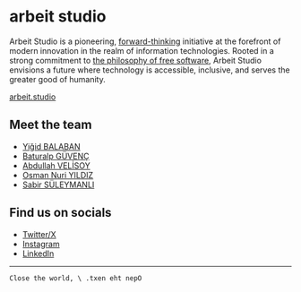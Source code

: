 # arbeit studio

Arbeit Studio is a pioneering, <ins>forward-thinking</ins> initiative at the forefront of modern innovation in the realm of information technologies. Rooted in a strong commitment to <ins>the philosophy of free software</ins>, Arbeit Studio envisions a future where technology is accessible, inclusive, and serves the greater good of humanity.

[arbeit.studio][lwb]

## Meet the team

- [Yiğid BALABAN][gfyb]
- [Baturalp GÜVENÇ][gbg]
- [Abdullah VELİSOY][gav]
- [Osman Nuri YILDIZ][gony]
- [Sabir SÜLEYMANLI][gss]

## Find us on socials

- [Twitter/X][ltw]
- [Instagram][lig]
- [LinkedIn][lli]

---

```
Close the world, \ .txen eht nepO
```

[gfyb]: https://github.com/fybx
[gbg]: https://github.com/virjilakrum
[gav]: https://github.com/Abdullah-V
[gss]: https://github.com/sabir-suleyman
[gony]: https://github.com/osmannyildiz

[lwb]: https://arbeit.studio
[ltw]: https://x.com/arbeitstudio
[lig]: https://instagram.com/arbeitstudio
[lli]: https://linkedin.com/company/arbeitstudio
